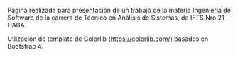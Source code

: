 Página realizada para presentación de un trabajo de la materia Ingeniería de Software de la carrera de Técnico en Análisis de Sistemas, de IFTS Nro 21, CABA.

Utlización de template de Colorlib (https://colorlib.com/) basados en Bootstrap 4. 